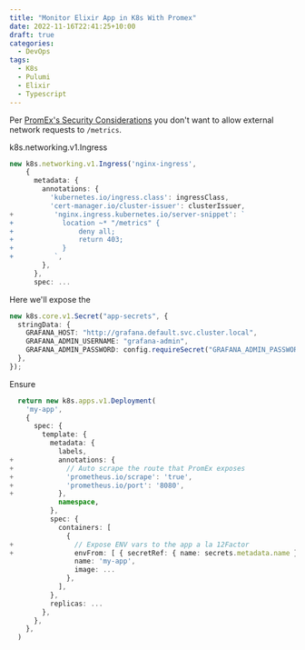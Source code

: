 ```yaml
---
title: "Monitor Elixir App in K8s With Promex"
date: 2022-11-16T22:41:25+10:00
draft: true
categories:
  - DevOps
tags:
  - K8s
  - Pulumi
  - Elixir
  - Typescript
---
```


Per [PromEx's Security Considerations](https://hexdocs.pm/prom_ex/readme.html#security-concerns) you don't want to allow external network requests to `/metrics`.

k8s.networking.v1.Ingress

```typescript
new k8s.networking.v1.Ingress('nginx-ingress',
    {
      metadata: {
        annotations: {
          'kubernetes.io/ingress.class': ingressClass,
          'cert-manager.io/cluster-issuer': clusterIssuer,
+          'nginx.ingress.kubernetes.io/server-snippet': `
+            location ~* "/metrics" {
+                deny all;
+                return 403;
+            }
+          `,
        },
      },
      spec: ...
```

Here we'll expose the

```typescript
new k8s.core.v1.Secret("app-secrets", {
  stringData: {
    GRAFANA_HOST: "http://grafana.default.svc.cluster.local",
    GRAFANA_ADMIN_USERNAME: "grafana-admin",
    GRAFANA_ADMIN_PASSWORD: config.requireSecret("GRAFANA_ADMIN_PASSWORD"),
  },
});
```

Ensure

```typescript
  return new k8s.apps.v1.Deployment(
    'my-app',
    {
      spec: {
        template: {
          metadata: {
            labels,
+           annotations: {
+             // Auto scrape the route that PromEx exposes
+             'prometheus.io/scrape': 'true',
+             'prometheus.io/port': '8080',
+           },
            namespace,
          },
          spec: {
            containers: [
              {
+               // Expose ENV vars to the app a la 12Factor
+               envFrom: [ { secretRef: { name: secrets.metadata.name } } ],
                name: 'my-app',
                image: ...
              },
            ],
          },
          replicas: ...
        },
      },
    },
  )
```
